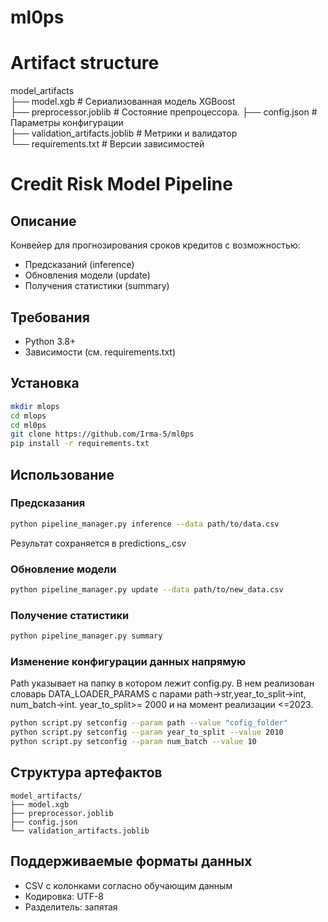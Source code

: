 # ml0ps
# Artifact structure  
model_artifacts  
├── model.xgb                # Сериализованная модель XGBoost  
├── preprocessor.joblib      # Состояние препроцессора. 
├── config.json              # Параметры конфигурации  
├── validation_artifacts.joblib # Метрики и валидатор  
└── requirements.txt         # Версии зависимостей  

# Credit Risk Model Pipeline

## Описание
Конвейер для прогнозирования сроков кредитов с возможностью:
- Предсказаний (inference)
- Обновления модели (update)
- Получения статистики (summary)

## Требования
- Python 3.8+
- Зависимости (см. requirements.txt)

## Установка
```bash
mkdir mlops
cd mlops
cd ml0ps
git clone https://github.com/Irma-5/ml0ps
pip install -r requirements.txt
```

## Использование

### Предсказания
```bash
python pipeline_manager.py inference --data path/to/data.csv
```
Результат сохраняется в predictions_<timestamp>.csv

### Обновление модели
```bash
python pipeline_manager.py update --data path/to/new_data.csv
```

### Получение статистики
```bash
python pipeline_manager.py summary
```
### Изменение конфигурации данных напрямую
Path указывает на папку в котором лежит config.py. В нем реализован словарь DATA_LOADER_PARAMS с парами path->str,year_to_split->int, num_batch->int. year_to_split>= 2000 и на момент реализации <=2023.
```bash
python script.py setconfig --param path --value "cofig_folder"
python script.py setconfig --param year_to_split --value 2010
python script.py setconfig --param num_batch --value 10
```
## Структура артефактов
```
model_artifacts/
├── model.xgb
├── preprocessor.joblib
├── config.json
└── validation_artifacts.joblib
```

## Поддерживаемые форматы данных
- CSV с колонками согласно обучающим данным
- Кодировка: UTF-8
- Разделитель: запятая
